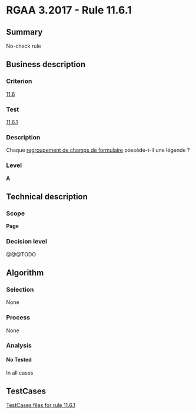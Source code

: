 # RGAA 3.2017 - Rule 11.6.1

## Summary
No-check rule


## Business description

### Criterion
[11.6](http://references.modernisation.gouv.fr/rgaa-accessibilite/criteres.html#crit-11-6)

### Test
[11.6.1](http://references.modernisation.gouv.fr/rgaa-accessibilite/criteres.html#test-11-6-1)

### Description
<div lang="fr">Chaque <a href="http://references.modernisation.gouv.fr/rgaa-accessibilite/glossaire.html#bloc-dinformations-de-mme-nature">regroupement de champs de formulaire</a> poss&#xE8;de-t-il une l&#xE9;gende&nbsp;?</div>

### Level
**A**


## Technical description

### Scope
**Page**

### Decision level
@@@TODO


## Algorithm

### Selection
None

### Process
None

### Analysis

#### No Tested
In all cases


##  TestCases

[TestCases files for rule 11.6.1](https://github.com/Asqatasun/Asqatasun/tree/develop/rules/rules-rgaa3.2017/src/test/resources/testcases/rgaa32017/Rgaa32017Rule110601/)


